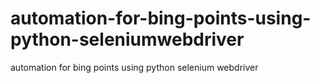 # automation-for-bing-points-using-python-seleniumwebdriver
automation for bing points using python selenium webdriver
